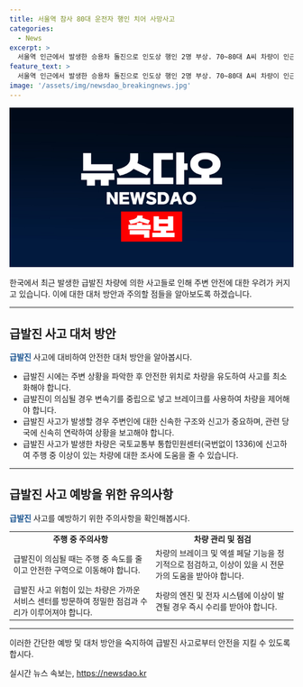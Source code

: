 ```yaml
---
title: 서울역 참사 80대 운전자 행인 치어 사망사고
categories:
  - News
excerpt: >
  서울역 인근에서 발생한 승용차 돌진으로 인도상 행인 2명 부상. 70~80대 A씨 차량이 인근 주유소 출발 후 인도로 돌진, 행인 2명 다침. 경찰은 급발진 여부 조사 중. 최근 일주일 동안 고령 운전자 차량 돌진 사고 잇따라, 급발진 주장하는 운전자들 논란. (150자)
feature_text: >
  서울역 인근에서 발생한 승용차 돌진으로 인도상 행인 2명 부상. 70~80대 A씨 차량이 인근 주유소 출발 후 인도로 돌진, 행인 2명 다침. 경찰은 급발진 여부 조사 중. 최근 일주일 동안 고령 운전자 차량 돌진 사고 잇따라, 급발진 주장하는 운전자들 논란. (150자)
image: '/assets/img/newsdao_breakingnews.jpg'
---
```


<p><img src="/assets/img/newsdao_breakingnews.jpg" alt="bookingtag 속보" /></p>

<p>한국에서 최근 발생한 급발진 차량에 의한 사고들로 인해 주변 안전에 대한 우려가 커지고 있습니다. 이에 대한 대처 방안과 주의할 점들을 알아보도록 하겠습니다. </p>

<hr />

<h2 data-ke-size="size26">급발진 사고 대처 방안</h2>

<p data-ke-size="size16"><b><span style="color: #1a5490;">급발진</span></b> 사고에 대비하여 안전한 대처 방안을 알아봅시다.</p>

<ul>
    <li>급발진 시에는 주변 상황을 파악한 후 안전한 위치로 차량을 유도하여 사고를 최소화해야 합니다.</li>
    <li>급발진이 의심될 경우 변속기를 중립으로 넣고 브레이크를 사용하여 차량을 제어해야 합니다.</li>
    <li>급발진 사고가 발생할 경우 주변인에 대한 신속한 구조와 신고가 중요하며, 관련 당국에 신속히 연락하여 상황을 보고해야 합니다.</li>
    <li>급발진 사고가 발생한 차량은 국토교통부 통합민원센터(국번없이 1336)에 신고하여 주행 중 이상이 있는 차량에 대한 조사에 도움을 줄 수 있습니다.</li>
</ul>

<hr />

<h2 data-ke-size="size26">급발진 사고 예방을 위한 유의사항</h2>

<p data-ke-size="size16"><b><span style="color: #1a5490;">급발진</span></b> 사고를 예방하기 위한 주의사항을 확인해봅시다.</p>

<table>
    <colgroup>
        <col width="50%">
        <col width="50%">
    </colgroup>
    <tr>
        <td style="text-align: center; height: 17px;"><b>주행 중 주의사항</b></td>
        <td style="text-align: center; height: 17px;"><b>차량 관리 및 점검</b></td>
    </tr>
    <tr>
        <td>급발진이 의심될 때는 주행 중 속도를 줄이고 안전한 구역으로 이동해야 합니다.</td>
        <td>차량의 브레이크 및 엑셀 페달 기능을 정기적으로 점검하고, 이상이 있을 시 전문가의 도움을 받아야 합니다.</td>
    </tr>
    <tr>
        <td>급발진 사고 위험이 있는 차량은 가까운 서비스 센터를 방문하여 정밀한 점검과 수리가 이루어져야 합니다.</td>
        <td>차량의 엔진 및 전자 시스템에 이상이 발견될 경우 즉시 수리를 받아야 합니다.</td>
    </tr>
</table>

<hr />

<p>이러한 간단한 예방 및 대처 방안을 숙지하여 급발진 사고로부터 안전을 지킬 수 있도록 합시다.</p>
실시간 뉴스 속보는, <a href="https://newsdao.kr" rel="dofollow">https://newsdao.kr</a>


